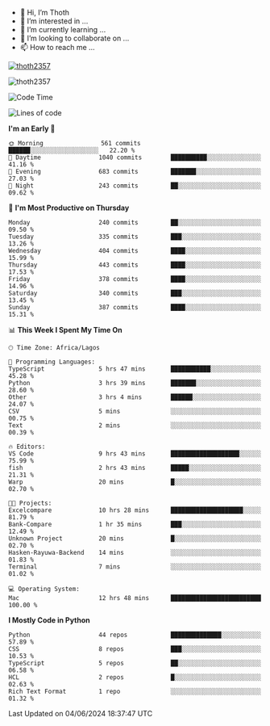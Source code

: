 <!---
thoth2357/thoth2357 is a ✨ special ✨ repository because its `README.md` (this file) appears on your GitHub profile.
You can click the Preview link to take a look at your changes.
--->

- 👋 Hi, I’m Thoth
- 👀 I’m interested in ...
- 🌱 I’m currently learning ...
- 💞️ I’m looking to collaborate on ...
- 📫 How to reach me ...


<p align="left"> <a href="https://github.com/ryo-ma/github-profile-trophy"><img src="https://github-profile-trophy.vercel.app/?username=thoth2357&theme=gruvbox&no-bg=true&no-frame=false&title=MultiLanguage,Commits,Repositories,Stars,Followers,PullRequest,Reviews,Issues" alt="thoth2357" /></a> </p>

<p align="left"> <img src="https://komarev.com/ghpvc/?username=thoth2357&label=Profile%20views&color=0e75b6&style=flat" alt="thoth2357" /> </p>

<!--START_SECTION:waka-->
![Code Time](http://img.shields.io/badge/Code%20Time-2%2C996%20hrs%2028%20mins-blue)

![Lines of code](https://img.shields.io/badge/From%20Hello%20World%20I%27ve%20Written-30.9%20million%20lines%20of%20code-blue)

**I'm an Early 🐤** 

```text
🌞 Morning                561 commits         ██████░░░░░░░░░░░░░░░░░░░   22.20 % 
🌆 Daytime                1040 commits        ██████████░░░░░░░░░░░░░░░   41.16 % 
🌃 Evening                683 commits         ███████░░░░░░░░░░░░░░░░░░   27.03 % 
🌙 Night                  243 commits         ██░░░░░░░░░░░░░░░░░░░░░░░   09.62 % 
```
📅 **I'm Most Productive on Thursday** 

```text
Monday                   240 commits         ██░░░░░░░░░░░░░░░░░░░░░░░   09.50 % 
Tuesday                  335 commits         ███░░░░░░░░░░░░░░░░░░░░░░   13.26 % 
Wednesday                404 commits         ████░░░░░░░░░░░░░░░░░░░░░   15.99 % 
Thursday                 443 commits         ████░░░░░░░░░░░░░░░░░░░░░   17.53 % 
Friday                   378 commits         ████░░░░░░░░░░░░░░░░░░░░░   14.96 % 
Saturday                 340 commits         ███░░░░░░░░░░░░░░░░░░░░░░   13.45 % 
Sunday                   387 commits         ████░░░░░░░░░░░░░░░░░░░░░   15.31 % 
```


📊 **This Week I Spent My Time On** 

```text
🕑︎ Time Zone: Africa/Lagos

💬 Programming Languages: 
TypeScript               5 hrs 47 mins       ███████████░░░░░░░░░░░░░░   45.28 % 
Python                   3 hrs 39 mins       ███████░░░░░░░░░░░░░░░░░░   28.60 % 
Other                    3 hrs 4 mins        ██████░░░░░░░░░░░░░░░░░░░   24.07 % 
CSV                      5 mins              ░░░░░░░░░░░░░░░░░░░░░░░░░   00.75 % 
Text                     2 mins              ░░░░░░░░░░░░░░░░░░░░░░░░░   00.39 % 

🔥 Editors: 
VS Code                  9 hrs 43 mins       ███████████████████░░░░░░   75.99 % 
fish                     2 hrs 43 mins       █████░░░░░░░░░░░░░░░░░░░░   21.31 % 
Warp                     20 mins             █░░░░░░░░░░░░░░░░░░░░░░░░   02.70 % 

🐱‍💻 Projects: 
Excelcompare             10 hrs 28 mins      ████████████████████░░░░░   81.79 % 
Bank-Compare             1 hr 35 mins        ███░░░░░░░░░░░░░░░░░░░░░░   12.49 % 
Unknown Project          20 mins             █░░░░░░░░░░░░░░░░░░░░░░░░   02.70 % 
Hasken-Rayuwa-Backend    14 mins             ░░░░░░░░░░░░░░░░░░░░░░░░░   01.83 % 
Terminal                 7 mins              ░░░░░░░░░░░░░░░░░░░░░░░░░   01.02 % 

💻 Operating System: 
Mac                      12 hrs 48 mins      █████████████████████████   100.00 % 
```

**I Mostly Code in Python** 

```text
Python                   44 repos            ██████████████░░░░░░░░░░░   57.89 % 
CSS                      8 repos             ███░░░░░░░░░░░░░░░░░░░░░░   10.53 % 
TypeScript               5 repos             ██░░░░░░░░░░░░░░░░░░░░░░░   06.58 % 
HCL                      2 repos             █░░░░░░░░░░░░░░░░░░░░░░░░   02.63 % 
Rich Text Format         1 repo              ░░░░░░░░░░░░░░░░░░░░░░░░░   01.32 % 
```




 Last Updated on 04/06/2024 18:37:47 UTC
<!--END_SECTION:waka-->
<!--![](http://github-profile-summary-cards.vercel.app/api/cards/profile-details?username=thoth2357&theme=2077)

![](http://github-profile-summary-cards.vercel.app/api/cards/stats?username=thoth2357&theme=2077)![](http://github-profile-summary-cards.vercel.app/api/cards/productive-time?username=thoth2357&theme=2077&utcOffset=8) -->
